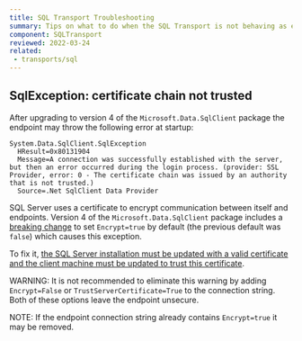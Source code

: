 ```yaml
---
title: SQL Transport Troubleshooting
summary: Tips on what to do when the SQL Transport is not behaving as expected
component: SQLTransport
reviewed: 2022-03-24
related:
 - transports/sql
---
```


## SqlException: certificate chain not trusted

After upgrading to version 4 of the `Microsoft.Data.SqlClient` package the endpoint may throw the following error at startup:

```
System.Data.SqlClient.SqlException
  HResult=0x80131904
  Message=A connection was successfully established with the server, but then an error occurred during the login process. (provider: SSL Provider, error: 0 - The certificate chain was issued by an authority that is not trusted.)
  Source=.Net SqlClient Data Provider
```

SQL Server uses a certificate to encrypt communication between itself and endpoints. Version 4 of the `Microsoft.Data.SqlClient` package includes a [breaking change](https://github.com/dotnet/SqlClient/pull/1210) to set `Encrypt=true` by default (the previous default was `false`) which causes this exception.

To fix it, [the SQL Server installation must be updated with a valid certificate and the client machine must be updated to trust this certificate](https://docs.microsoft.com/en-us/sql/database-engine/configure-windows/enable-encrypted-connections-to-the-database-engine).

WARNING: It is not recommended to eliminate this warning by adding `Encrypt=False` or `TrustServerCertificate=True` to the connection string. Both of these options leave the endpoint unsecure.

NOTE: If the endpoint connection string already contains `Encrypt=true` it may be removed.